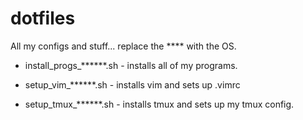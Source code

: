 # dotfiles
All my configs and stuff... replace the **** with the OS.

- install_progs_******.sh - installs all of my programs.

- setup_vim_******.sh - installs vim and sets up .vimrc

- setup_tmux_******.sh - installs tmux and sets up my tmux config. 

